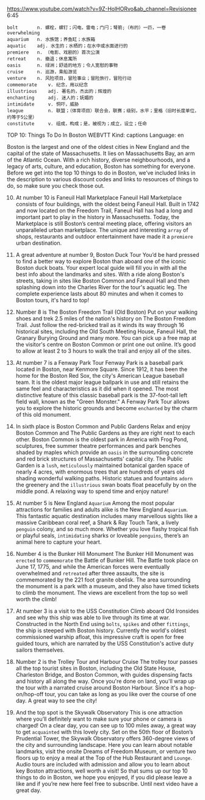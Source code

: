 https://www.youtube.com/watch?v=9Z-HolHORvo&ab_channel=Revisionee 
6:45
```
bolt       n. 螺栓，螺钉；闪电，雷电；门闩；弩箭;（布的）一匹，一卷  
overwhelming  
aquarium   n. 水族馆；养鱼缸；水族箱
aquatic    adj. 水生的；水栖的；在水中或水面进行的
premiere   n. （电影、戏剧的）首次公演
retreat    n. 撤退；休息寓所
oasis      n. 绿洲；舒适的地方；令人宽慰的事物
cruise     n. 巡游，乘船游览
venture    n. 风险项目，冒险事业；冒险旅行，冒险行动
commemorate    v. 纪念，用以纪念      
illustrious    adj. 著名的，杰出的；辉煌的      
enchanting     adj. 迷人的；妩媚的
intimidate     v. 恫吓，威胁    
league         n. 联盟；（体育项目）联合会，联赛；级别，水平；里格（旧时长度单位，约等于5公里）
constitute     v. 组成，构成；是，被视为；成立，设立；任命    
```

TOP 10: Things To Do In Boston WEBVTT Kind: captions Language: en 

Boston is the largest and one of the oldest cities in New England and the capital of the state of Massachusetts. It lies on Massachusetts Bay, an arm of the Atlantic Ocean. With a rich history, diverse neighbourhoods, and a legacy of arts, culture, and education, Boston has something for everyone. Before we get into the top 10 things to do in Boston, we’ve included links in the description to various discount codes and links to resources of things to do, so make sure you check those out. 

10) At number 10 is Faneuil Hall Marketplace Faneuil Hall Marketplace consists of four buildings, with the oldest being Faneuil Hall. Built in 1742 and now located on the Freedom Trail, Faneuil Hall has had a long and important part to play in the history in Massachusetts. Today, the Marketplace is still Boston’s central meeting place, offering visitors an unparalleled urban marketplace. The unique and interesting `array` of shops, restaurants and outdoor entertainment have made it a `premiere` urban destination. 

9) A great adventure at number 9, Boston Duck Tour You’d be hard pressed to find a better way to explore Boston than aboard one of the iconic Boston duck boats. Your expert local guide will fill you in with all the best info about the landmarks and sites. With a ride along Boston's streets, taking in sites like Boston Common and Faneuil Hall and then splashing down into the Charles River for the tour's aquatic leg. The complete experience lasts about 80 minutes and when it comes to Boston tours, it's hard to top! 

8) Number 8 is The Boston Freedom Trail (Old Boston) Put on your walking shoes and trek 2.5 miles of the nation's history on The Boston Freedom Trail. Just follow the red-bricked trail as it winds its way through 16 historical sites, including the Old South Meeting House, Faneuil Hall, the Granary Burying Ground and many more. You can pick up a free map at the visitor's centre on Boston Common or print one out online. It’s good to allow at least 2 to 3 hours to walk the trail and enjoy all of the sites. 

7) At number 7 is a Fenway Park Tour Fenway Park is a baseball park located in Boston, near Kenmore Square. Since 1912, it has been the home for the Boston Red Sox, the city's American League baseball team. It is the oldest major league ballpark in use and still retains the same feel and characteristics as it did when it opened. The most distinctive feature of this classic baseball park is the 37-foot-tall left field wall, known as the "Green Monster." A Fenway Park Tour allows you to explore the historic grounds and become `enchanted` by the charm of this old monument. 

6) In sixth place is Boston Common and Public Gardens Relax and enjoy Boston Common and The Public Gardens as they are right next to each other. Boston Common is the oldest park in America with Frog Pond, sculptures, free summer theatre performances and park benches shaded by maples which provide an `oasis` in the surrounding concrete and red brick structures of Massachusetts' capital city. The Public Garden is a `lush`, `meticulously` maintained botanical garden space of nearly 4 acres, with enormous trees that are hundreds of years old shading wonderful walking paths. Historic statues and fountains `adorn` the greenery and the `illustrious` swan boats float peacefully by on the middle pond. A relaxing way to spend time and enjoy nature! 

5) At number 5 is New England `Aquarium` Among the most popular attractions for families and adults alike is the New England `Aquarium`. This fantastic aquatic destination includes many marvellous sights like a massive Caribbean coral reef, a Shark &amp; Ray Touch Tank, a lively `penguin` colony, and so much more. Whether you love flashy tropical fish or playful seals, `intimidating` sharks or loveable `penguins`, there’s an animal here to capture your heart. 

4) Number 4 is the Bunker Hill Monument The Bunker Hill Monument was `erected` to `commemorate` the Battle of Bunker Hill. The Battle took place on June 17, 1775, and while the American forces were eventually overwhelmed and `retreated` after three assaults, the site is commemorated by the 221 foot granite obelisk. The area surrounding the monument is a park with a museum, and they also have timed tickets to climb the monument. The views are excellent from the top so well worth the climb! 

3) At number 3 is a visit to the USS Constitution Climb aboard Old Ironsides and see why this ship was able to live through its time at war. Constructed in the North End using `bolts`, `spikes` and other `fittings`, the ship is steeped with Boston history. Currently the world's oldest commissioned warship afloat, this impressive craft is open for free guided tours, which are narrated by the USS Constitution's active duty sailors themselves. 

2) Number 2 is the Trolley Tour and Harbour Cruise The trolley tour passes all the top tourist sites in Boston, including the Old State House, Charleston Bridge, and Boston Common, with guides dispensing facts and history all along the way. Once you're done on land, you'll wrap up the tour with a narrated cruise around Boston Harbour. Since it's a hop-on/hop-off tour, you can take as long as you like over the course of one day. A great way to see the city! 

1) And the top spot is the Skywalk Observatory This is one attraction where you’ll definitely want to make sure your phone or camera is charged! On a clear day, you can see up to 100 miles away, a great way to get `acquainted` with this lovely city. Set on the 50th floor of Boston’s Prudential Tower, the Skywalk Observatory offers 360-degree views of the city and surrounding landscape. Here you can learn about notable landmarks, visit the onsite Dreams of Freedom Museum, or venture two floors up to enjoy a meal at the Top of the Hub Restaurant and `Lounge`. Audio tours are included with admission and allow you to learn about key Boston attractions, well worth a visit! So that sums up our top 10 things to do in Boston, we hope you enjoyed, if you did please leave a like and if you’re new here feel free to subscribe. Until next video have a great day. 